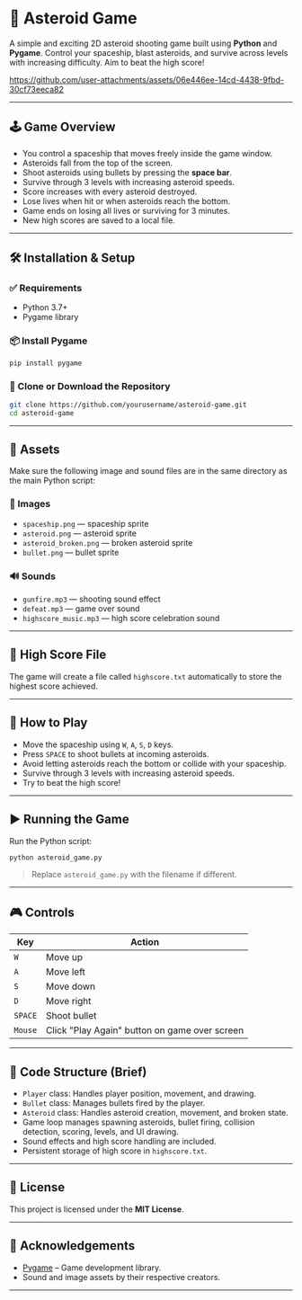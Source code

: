 # 🚀 Asteroid Game

A simple and exciting 2D asteroid shooting game built using **Python** and **Pygame**. Control your spaceship, blast asteroids, and survive across levels with increasing difficulty. Aim to beat the high score!




https://github.com/user-attachments/assets/06e446ee-14cd-4438-9fbd-30cf73eeca82



---

## 🕹️ Game Overview

- You control a spaceship that moves freely inside the game window.
- Asteroids fall from the top of the screen.
- Shoot asteroids using bullets by pressing the **space bar**.
- Survive through 3 levels with increasing asteroid speeds.
- Score increases with every asteroid destroyed.
- Lose lives when hit or when asteroids reach the bottom.
- Game ends on losing all lives or surviving for 3 minutes.
- New high scores are saved to a local file.

---

## 🛠️ Installation & Setup

### ✅ Requirements

- Python 3.7+
- Pygame library

### 📦 Install Pygame

```bash
pip install pygame
```

### 📁 Clone or Download the Repository

```bash
git clone https://github.com/yourusername/asteroid-game.git
cd asteroid-game
```

---

## 📂 Assets

Make sure the following image and sound files are in the same directory as the main Python script:

### 🎨 Images

- `spaceship.png` — spaceship sprite  
- `asteroid.png` — asteroid sprite  
- `asteroid_broken.png` — broken asteroid sprite  
- `bullet.png` — bullet sprite  

### 🔊 Sounds

- `gunfire.mp3` — shooting sound effect  
- `defeat.mp3` — game over sound  
- `highscore_music.mp3` — high score celebration sound  

---

## 🧠 High Score File

The game will create a file called `highscore.txt` automatically to store the highest score achieved.

---

## 🎯 How to Play

- Move the spaceship using `W`, `A`, `S`, `D` keys.
- Press `SPACE` to shoot bullets at incoming asteroids.
- Avoid letting asteroids reach the bottom or collide with your spaceship.
- Survive through 3 levels with increasing asteroid speeds.
- Try to beat the high score!

---

## ▶️ Running the Game

Run the Python script:

```bash
python asteroid_game.py
```

> Replace `asteroid_game.py` with the filename if different.

---

## 🎮 Controls

| Key       | Action                              |
|-----------|-------------------------------------|
| `W`       | Move up                             |
| `A`       | Move left                           |
| `S`       | Move down                           |
| `D`       | Move right                          |
| `SPACE`   | Shoot bullet                         |
| `Mouse`   | Click "Play Again" button on game over screen |

---

## 🧱 Code Structure (Brief)

- `Player` class: Handles player position, movement, and drawing.
- `Bullet` class: Manages bullets fired by the player.
- `Asteroid` class: Handles asteroid creation, movement, and broken state.
- Game loop manages spawning asteroids, bullet firing, collision detection, scoring, levels, and UI drawing.
- Sound effects and high score handling are included.
- Persistent storage of high score in `highscore.txt`.

---

## 📜 License

This project is licensed under the **MIT License**.

---

## 🙏 Acknowledgements

- [Pygame](https://www.pygame.org/) – Game development library.
- Sound and image assets by their respective creators.

---

